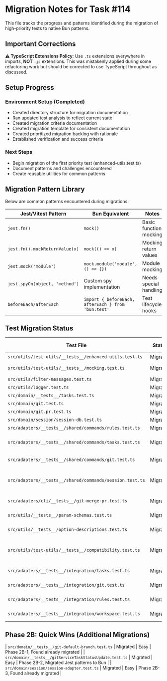 # Migration Notes for Task #114

This file tracks the progress and patterns identified during the migration of high-priority tests to native Bun patterns.

## Important Corrections

**⚠️ TypeScript Extensions Policy**: Use `.ts` extensions everywhere in imports, **NOT** `.js` extensions. This was mistakenly applied during some refactoring work but should be corrected to use TypeScript throughout as discussed.

## Setup Progress

### Environment Setup (Completed)
- Created directory structure for migration documentation
- Ran updated test analysis to reflect current state
- Created migration criteria documentation
- Created migration template for consistent documentation
- Created prioritized migration backlog with rationale
- Established verification and success criteria

### Next Steps
- Begin migration of the first priority test (enhanced-utils.test.ts)
- Document patterns and challenges encountered
- Create reusable utilities for common patterns

## Migration Pattern Library

Below are common patterns encountered during migrations:

| Jest/Vitest Pattern | Bun Equivalent | Notes |
|---------------------|----------------|-------|
| `jest.fn()` | `mock()` | Basic function mocking |
| `jest.fn().mockReturnValue(x)` | `mock(() => x)` | Mocking return values |
| `jest.mock('module')` | `mock.module('module', () => {})` | Module mocking |
| `jest.spyOn(object, 'method')` | Custom spy implementation | Needs special handling |
| `beforeEach/afterEach` | `import { beforeEach, afterEach } from 'bun:test'` | Test lifecycle hooks |

## Test Migration Status

| Test File | Status | Migration Difficulty | Notes |
|-----------|--------|----------------------|-------|
| `src/utils/test-utils/__tests__/enhanced-utils.test.ts` | Migrated | Easy | Priority 1 |
| `src/utils/test-utils/__tests__/mocking.test.ts` | Migrated | Easy | Priority 1, Contains jest.spyOn |
| `src/utils/filter-messages.test.ts` | Migrated | Easy | Priority 1 |
| `src/utils/logger.test.ts` | Migrated | Easy | Priority 1 |
| `src/domain/__tests__/tasks.test.ts` | Migrated | Medium | Priority 2 |
| `src/domain/git.test.ts` | Migrated | Medium | Priority 2 |
| `src/domain/git.pr.test.ts` | Migrated | Medium | Priority 2 |
| `src/domain/session/session-db.test.ts` | Migrated | Easy | Priority 2 |
| `src/adapters/__tests__/shared/commands/rules.test.ts` | Migrated | Easy | Priority 3 |
| `src/adapters/__tests__/shared/commands/tasks.test.ts` | Migrated | Easy | Priority 3, Used expectToHaveLength and mock helpers |
| `src/adapters/__tests__/shared/commands/git.test.ts` | Migrated | Easy | Priority 3, Found already migrated |
| `src/adapters/__tests__/shared/commands/session.test.ts` | Migrated | Easy | Priority 3, Found already migrated, Uses custom matchers |
| `src/adapters/cli/__tests__/git-merge-pr.test.ts` | Migrated | Easy | Priority 3, Found already migrated |
| `src/utils/__tests__/param-schemas.test.ts` | Migrated | Easy | Priority 4, Found already migrated |
| `src/utils/__tests__/option-descriptions.test.ts` | Migrated | Easy | Priority 4, Found already migrated |
| `src/utils/test-utils/__tests__/compatibility.test.ts` | Migrated | Medium | Priority 4, Found already migrated, Tests compatibility layer itself |
| `src/adapters/__tests__/integration/tasks.test.ts` | Migrated | Easy | Priority 5, Found already migrated |
| `src/adapters/__tests__/integration/git.test.ts` | Migrated | Easy | Priority 5, Found already migrated |
| `src/adapters/__tests__/integration/rules.test.ts` | Migrated | Easy | Priority 5, Found already migrated |
| `src/adapters/__tests__/integration/workspace.test.ts` | Migrated | Easy | Priority 5, Found already migrated |

## Phase 2B: Quick Wins (Additional Migrations)
| `src/domain/__tests__/git-default-branch.test.ts` | Migrated | Easy | Phase 2B-1, Found already migrated |
| `src/domain/__tests__/gitServiceTaskStatusUpdate.test.ts` | Migrated | Easy | Phase 2B-2, Migrated Jest patterns to Bun |
| `src/domain/session/session-adapter.test.ts` | Migrated | Easy | Phase 2B-3, Found already migrated |
